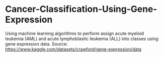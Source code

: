 # Cancer-Classification-Using-Gene-Expression
Using machine learning algorithms to perform assign acute myeloid leukemia (AML) and acute lymphoblastic leukemia (ALL) into classes using gene expression data.
Source: https://www.kaggle.com/datasets/crawford/gene-expression/data
